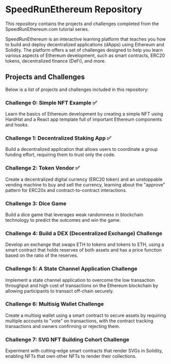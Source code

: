 # SpeedRunEthereum Repository
This repository contains the projects and challenges completed from the SpeedRunEthereum.com tutorial series.

SpeedRunEthereum is an interactive learning platform that teaches you how to build and deploy decentralized applications (dApps) using Ethereum and Solidity. The platform offers a set of challenges designed to help you learn various aspects of Ethereum development, such as smart contracts, ERC20 tokens, decentralized finance (DeFi), and more.

## Projects and Challenges
Below is a list of projects and challenges included in this repository:

### Challenge 0: Simple NFT Example ✅
Learn the basics of Ethereum development by creating a simple NFT using HardHat and a React app template full of important Ethereum components and hooks.

### Challenge 1: Decentralized Staking App ✅
Build a decentralized application that allows users to coordinate a group funding effort, requiring them to trust only the code.

### Challenge 2: Token Vendor ✅
Create a decentralized digital currency (ERC20 token) and an unstoppable vending machine to buy and sell the currency, learning about the "approve" pattern for ERC20s and contract-to-contract interactions.

### Challenge 3: Dice Game
Build a dice game that leverages weak randomness in blockchain technology to predict the outcomes and win the game.

### Challenge 4: Build a DEX (Decentralized Exchange) Challenge
Develop an exchange that swaps ETH to tokens and tokens to ETH, using a smart contract that holds reserves of both assets and has a price function based on the ratio of the reserves.

### Challenge 5: A State Channel Application Challenge
Implement a state channel application to overcome the low transaction throughput and high cost of transactions on the Ethereum blockchain by allowing participants to transact off-chain securely.

### Challenge 6: Multisig Wallet Challenge
Create a multisig wallet using a smart contract to secure assets by requiring multiple accounts to "vote" on transactions, with the contract tracking transactions and owners confirming or rejecting them.

### Challenge 7: SVG NFT Building Cohort Challenge
Experiment with cutting-edge smart contracts that render SVGs in Solidity, enabling NFTs that own other NFTs to render their collections.